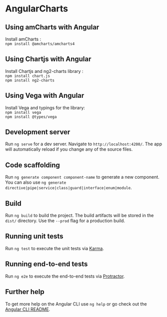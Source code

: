 # AngularCharts


## Using amCharts with Angular 
Install amCharts  :  
  `npm install @amcharts/amcharts4`  
 

## Using Chartjs with Angular 
Install Chartjs and ng2-charts library :  
  `npm install chart.js`  
  `npm install ng2-charts`
  

## Using Vega with Angular 
Install Vega and typings for the library:   
  `npm install vega`  
  `npm install @types/vega`
  

## Development server

Run `ng serve` for a dev server. Navigate to `http://localhost:4200/`. The app will automatically reload if you change any of the source files.

## Code scaffolding

Run `ng generate component component-name` to generate a new component. You can also use `ng generate directive|pipe|service|class|guard|interface|enum|module`.

## Build

Run `ng build` to build the project. The build artifacts will be stored in the `dist/` directory. Use the `--prod` flag for a production build.

## Running unit tests

Run `ng test` to execute the unit tests via [Karma](https://karma-runner.github.io).

## Running end-to-end tests

Run `ng e2e` to execute the end-to-end tests via [Protractor](http://www.protractortest.org/).

## Further help

To get more help on the Angular CLI use `ng help` or go check out the [Angular CLI README](https://github.com/angular/angular-cli/blob/master/README.md).
